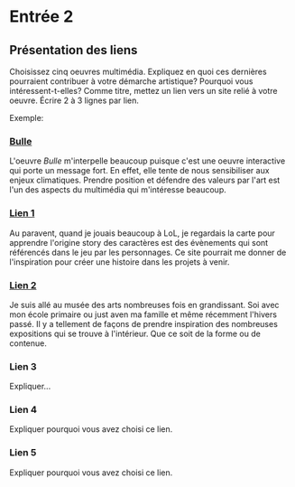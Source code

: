 # Entrée 2
## Présentation des liens
Choisissez cinq oeuvres multimédia. Expliquez en quoi ces dernières pourraient contribuer à votre démarche artistique? Pourquoi vous intéressent-t-elles? Comme titre, mettez un lien vers un site relié à votre oeuvre. Écrire 2 à 3 lignes par lien.

Exemple: 
### [Bulle](https://www.onf.ca/interactif/bulle/) 
L'oeuvre *Bulle* m'interpelle beaucoup puisque c'est une oeuvre interactive qui porte un message fort. En effet, elle tente de nous sensibiliser aux enjeux climatiques. Prendre position et défendre des valeurs par l'art est l'un des aspects du multimédia qui m'intéresse beaucoup. 

### [Lien 1](https://map.leagueoflegends.com/) 
Au paravent, quand je jouais beaucoup à LoL, je regardais la carte pour apprendre l'origine story des caractères est des évènements qui sont référencés dans le jeu par les personnages. Ce site pourrait me donner de l'inspiration pour créer une histoire dans les projets à venir. 

### [Lien 2](https://www.mbam.qc.ca/fr/) 
Je suis allé au musée des arts nombreuses fois en grandissant. Soi avec mon école primaire ou just aven ma famille et même récemment l'hivers passé. Il y a tellement de façons de prendre inspiration des nombreuses expositions qui se trouve à l'intérieur. Que ce soit de la forme ou de contenue.    

### Lien 3 
Expliquer...

### Lien 4 
Expliquer pourquoi vous avez choisi ce lien. 

### Lien 5 
Expliquer pourquoi vous avez choisi ce lien. 

